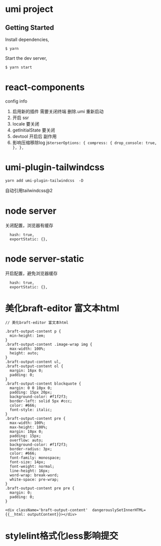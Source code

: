 # umi project

## Getting Started

Install dependencies,

```bash
$ yarn
```

Start the dev server,

```bash
$ yarn start
```
# react-components
config info
1. 启用新的插件 需要关闭终端 删除.umi 重新启动
2. 开启 ssr 
  1. locale 要关闭
  2. getInitialState 要关闭
3. devtool 开启后 副作用
  1. 影响压缩移除log
    js```
     terserOptions: {
    compress: {
      drop_console: true,
    },
   },
    ```
# umi-plugin-tailwindcss
  ```
  yarn add umi-plugin-tailwindcss  -D
 
  ```
自动引用tailwindcss@2

# node server
关闭配置，浏览器有缓存
```
  hash: true,
  exportStatic: {},
```
# node server-static
开启配置，避免浏览器缓存
```
  hash: true,
  exportStatic: {},
```

# 美化braft-editor 富文本html
```
// 美化braft-editor 富文本html

.braft-output-content p {
  min-height: 1em;
}
.braft-output-content .image-wrap img {
  max-width: 100%;
  height: auto;
}
.braft-output-content ul,
.braft-output-content ol {
  margin: 16px 0;
  padding: 0;
}
.braft-output-content blockquote {
  margin: 0 0 10px 0;
  padding: 15px 20px;
  background-color: #f1f2f3;
  border-left: solid 5px #ccc;
  color: #666;
  font-style: italic;
}
.braft-output-content pre {
  max-width: 100%;
  max-height: 100%;
  margin: 10px 0;
  padding: 15px;
  overflow: auto;
  background-color: #f1f2f3;
  border-radius: 3px;
  color: #666;
  font-family: monospace;
  font-size: 14px;
  font-weight: normal;
  line-height: 16px;
  word-wrap: break-word;
  white-space: pre-wrap;
}
.braft-output-content pre pre {
  margin: 0;
  padding: 0;
}

<div className='braft-output-content'  dangerouslySetInnerHTML={{__html: outputContent}}></div>
```

# stylelint格式化less影响提交
